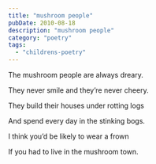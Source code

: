 ```yaml
---
title: "mushroom people"
pubDate: 2010-08-18
description: "mushroom people"
category: "poetry"
tags:
  - "childrens-poetry"
---
```


The mushroom people are always dreary.

They never smile and they’re never cheery.

They build their houses under rotting logs

And spend every day in the stinking bogs.

I think you’d be likely to wear a frown

If you had to live in the mushroom town.
